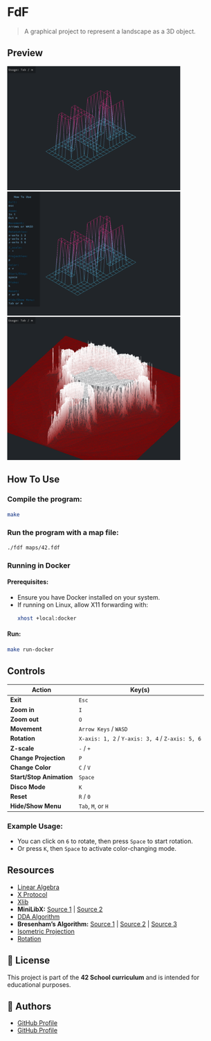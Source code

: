 # FdF
> A graphical project to represent a landscape as a 3D object.

## Preview

<img src="./images/1.png" alt="image 1" title="image 1" style="display: inline-block; margin: 0 auto; max-width: 400px">

<img src="./images/2.png" alt="image 2" title="image 2" style="display: inline-block; margin: 0 auto; max-width: 400px">

<img src="./images/3.png" alt="image 3" title="image 3" style="display: inline-block; margin: 0 auto; max-width: 400px">

## How To Use

### Compile the program:
```sh
make
```

### Run the program with a map file:
```sh
./fdf maps/42.fdf
```

### Running in Docker
#### Prerequisites:
- Ensure you have Docker installed on your system.
- If running on Linux, allow X11 forwarding with:
  ```sh
  xhost +local:docker
  ```

#### Run:
```sh
make run-docker
```

## Controls

| Action           | Key(s)        |
|-----------------|--------------|
| **Exit**        | `Esc`        |
| **Zoom in**     | `I`          |
| **Zoom out**    | `O`          |
| **Movement**    | `Arrow Keys` / `WASD` |
| **Rotation**    | `X-axis: 1, 2` / `Y-axis: 3, 4` / `Z-axis: 5, 6` |
| **Z-scale**     | `-` / `+` |
| **Change Projection** | `P` |
| **Change Color** | `C` / `V` |
| **Start/Stop Animation** | `Space` |
| **Disco Mode**  | `K` |
| **Reset**       | `R` / `0` |
| **Hide/Show Menu** | `Tab`, `M`, or `H` |

### Example Usage:
- You can click on `6` to rotate, then press `Space` to start rotation.
- Or press `K`, then `Space` to activate color-changing mode.

## Resources

- [Linear Algebra](https://www.youtube.com/watch?v=fNk_zzaMoSs&list=PLZHQObOWTQDPD3MizzM2xVFitgF8hE_ab)
- [X Protocol](https://en.wikipedia.org/wiki/X_Window_System)
- [Xlib](https://en.wikipedia.org/wiki/Xlib)
- **MiniLibX:** [Source 1](https://harm-smits.github.io/42docs/libs/minilibx) | [Source 2](https://aurelienbrabant.fr/blog?q=minilibx)
- [DDA Algorithm](https://www.youtube.com/watch?v=W5P8GlaEOSI)
- **Bresenham’s Algorithm:** [Source 1](https://www.youtube.com/watch?v=RGB-wlatStc) | [Source 2](https://medium.com/geekculture/bresenhams-line-drawing-algorithm-2e0e953901b3) | [Source 3](http://members.chello.at/~easyfilter/bresenham.html)
- [Isometric Projection](https://en.wikipedia.org/wiki/Isometric_projection)
- [Rotation](https://en.wikipedia.org/wiki/Rotation_matrix)

## 📜 License
This project is part of the **42 School curriculum** and is intended for educational purposes.

## 👥 Authors
- [GitHub Profile](https://github.com/eel-brah)
- [GitHub Profile](https://github.com/AhmedMokhtari)

